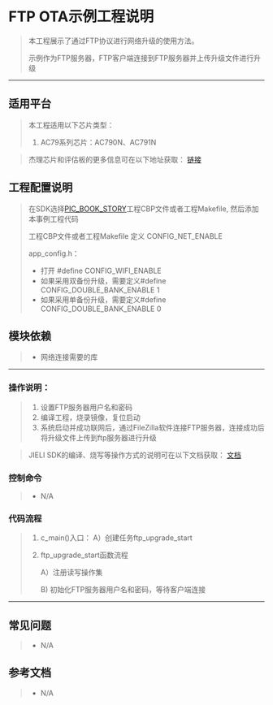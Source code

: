 ﻿# FTP OTA示例工程说明

> 本工程展示了通过FTP协议进行网络升级的使用方法。
>
> 示例作为FTP服务器，FTP客户端连接到FTP服务器并上传升级文件进行升级

---

## 适用平台

> 本工程适用以下芯片类型：
>
> 1. AC79系列芯片：AC790N、AC791N

> 杰理芯片和评估板的更多信息可在以下地址获取：
> [链接](https://shop321455197.taobao.com/?spm=a230r.7195193.1997079397.2.2a6d391d3n5udo)

## 工程配置说明

> 在SDK选择[PIC_BOOK_STORY](../../../../../apps/wifi_story_machine/board)工程CBP文件或者工程Makefile, 然后添加本事例工程代码
>
> 工程CBP文件或者工程Makefile 定义 CONFIG_NET_ENABLE
>
> app_config.h：
>
> * 打开 #define CONFIG_WIFI_ENABLE
> * 如果采用双备份升级，需要定义#define CONFIG_DOUBLE_BANK_ENABLE   1
> * 如果采用单备份升级，需要定义#define CONFIG_DOUBLE_BANK_ENABLE   0

## 模块依赖

> * 网络连接需要的库

---



### 操作说明：

> 1. 设置FTP服务器用户名和密码
> 3. 编译工程，烧录镜像，复位启动
> 4. 系统启动并成功联网后，通过FileZilla软件连接FTP服务器，连接成功后将升级文件上传到ftp服务器进行升级

> JIELI SDK的编译、烧写等操作方式的说明可在以下文档获取：
> [文档](/doc/stuff/usb%20updater.pdf)

### 控制命令

> * N/A

### 代码流程

> 1. c_main()入口：
>     A）创建任务ftp_upgrade_start
>
> 2. ftp_upgrade_start函数流程
>
>     A）注册读写操作集
>
>     B)  初始化FTP服务器用户名和密码，等待客户端连接
---

## 常见问题

> * N/A

## 参考文档

> * N/A